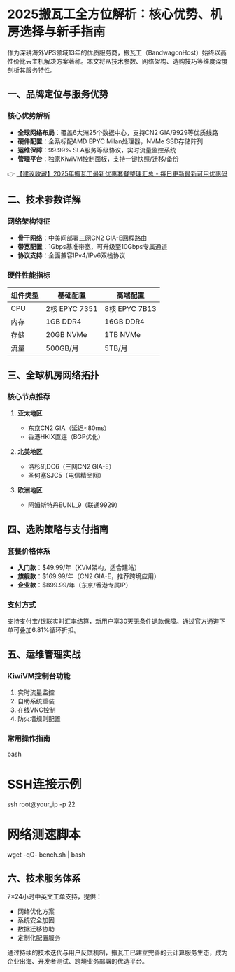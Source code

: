 # 2025搬瓦工全方位解析：核心优势、机房选择与新手指南

作为深耕海外VPS领域13年的优质服务商，搬瓦工（BandwagonHost）始终以高性价比云主机解决方案著称。本文将从技术参数、网络架构、选购技巧等维度深度剖析其服务特性。

## 一、品牌定位与服务优势

### 核心优势解析
- **全球网络布局**：覆盖6大洲25个数据中心，支持CN2 GIA/9929等优质线路
- **硬件配置**：全系标配AMD EPYC Milan处理器，NVMe SSD存储阵列
- **运维保障**：99.99% SLA服务等级协议，实时流量监控系统
- **管理平台**：独家KiwiVM控制面板，支持一键快照/迁移/备份

👉 [【建议收藏】2025年搬瓦工最新优惠套餐整理汇总 - 每日更新最新可用优惠码](https://bit.ly/banwagon)

## 二、技术参数详解
### 网络架构特征
- **骨干网络**：中美间部署三网CN2 GIA-E回程路由
- **带宽配置**：1Gbps基准带宽，可升级至10Gbps专属通道
- **协议支持**：全面兼容IPv4/IPv6双栈协议

### 硬件性能指标
| 组件类型   | 基础配置        | 高端配置         |
|------------|-----------------|------------------|
| CPU        | 2核 EPYC 7351  | 8核 EPYC 7B13   |
| 内存       | 1GB DDR4        | 16GB DDR4       |
| 存储       | 20GB NVMe       | 1TB NVMe        |
| 流量       | 500GB/月        | 5TB/月          |

## 三、全球机房网络拓扑
### 核心节点推荐
1. **亚太地区**
   - 东京CN2 GIA（延迟<80ms）
   - 香港HKIX直连（BGP优化）
   
2. **北美地区**
   - 洛杉矶DC6（三网CN2 GIA-E）
   - 圣何塞SJC5（电信精品网）

3. **欧洲地区**
   - 阿姆斯特丹EUNL_9（联通9929）

## 四、选购策略与支付指南
### 套餐价格体系
- **入门款**：$49.99/年（KVM架构，适合建站）
- **旗舰款**：$169.99/年（CN2 GIA-E，推荐跨境应用）
- **企业款**：$899.99/年（东京/香港专属IP）

### 支付方式
支持支付宝/银联实时汇率结算，新用户享30天无条件退款保障。通过[官方通道](https://bit.ly/banwagon)下单可叠加6.81%循环折扣。

## 五、运维管理实战
### KiwiVM控制台功能
1. 实时流量监控
2. 自助系统重装
3. 在线VNC控制
4. 防火墙规则配置

### 常用操作指南
bash
# SSH连接示例
ssh root@your_ip -p 22
# 网络测速脚本
wget -qO- bench.sh | bash

## 六、技术服务体系
7×24小时中英文工单支持，提供：
- 网络优化方案
- 系统安全加固
- 数据迁移协助
- 定制化配置服务

通过持续的技术迭代与用户反馈机制，搬瓦工已建立完善的云计算服务生态，成为企业出海、开发者测试、跨境业务部署的优选平台。